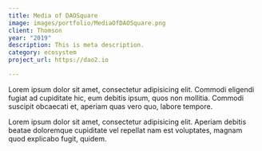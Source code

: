 ```yaml
---
title: Media of DAOSquare
image: images/portfolio/MediaOfDAOSquare.png
client: Thomson
year: "2019"
description: This is meta description.
category: ecosystem
project_url: https://dao2.io

---
```

Lorem ipsum dolor sit amet, consectetur adipisicing elit. Commodi eligendi fugiat ad cupiditate hic, eum debitis ipsum, quos non mollitia. Commodi suscipit obcaecati et, aperiam quas vero quo, labore tempore.

Lorem ipsum dolor sit amet, consectetur adipisicing elit. Aperiam debitis beatae doloremque cupiditate vel repellat nam est voluptates, magnam quod explicabo fugit, quidem.